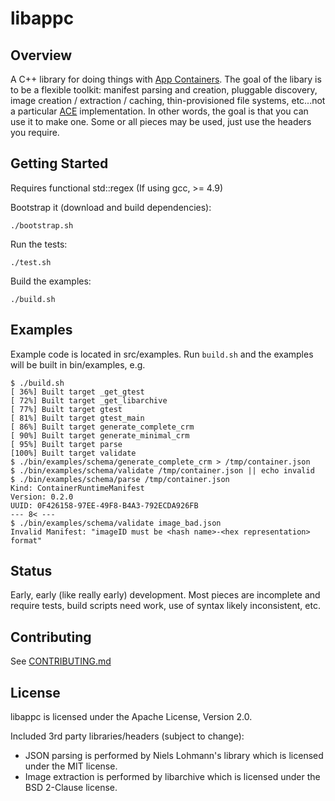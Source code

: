 # libappc

## Overview

A C++ library for doing things with [App Containers](https://github.com/appc/spec). The goal of the libary is to be a flexible toolkit: manifest parsing and creation, pluggable discovery, image creation / extraction / caching, thin-provisioned file systems, etc...not a particular [ACE](https://github.com/appc/spec/blob/master/SPEC.md#app-container-executor) implementation. In other words, the goal is that you can use it to make one. Some or all pieces may be used, just use the headers you require.

## Getting Started

Requires functional std::regex (If using gcc, >= 4.9)

Bootstrap it (download and build dependencies):

```
./bootstrap.sh
```

Run the tests:

```
./test.sh
```

Build the examples:

```
./build.sh
```

## Examples

Example code is located in src/examples. Run `build.sh` and the examples will be built in bin/examples, e.g.

```
$ ./build.sh
[ 36%] Built target _get_gtest
[ 72%] Built target _get_libarchive
[ 77%] Built target gtest
[ 81%] Built target gtest_main
[ 86%] Built target generate_complete_crm
[ 90%] Built target generate_minimal_crm
[ 95%] Built target parse
[100%] Built target validate
$ ./bin/examples/schema/generate_complete_crm > /tmp/container.json
$ ./bin/examples/schema/validate /tmp/container.json || echo invalid
$ ./bin/examples/schema/parse /tmp/container.json
Kind: ContainerRuntimeManifest
Version: 0.2.0
UUID: 0F426158-97EE-49F8-B4A3-792ECDA926FB
--- 8< ---
$ ./bin/examples/schema/validate image_bad.json
Invalid Manifest: "imageID must be <hash name>-<hex representation> format"
```


## Status

Early, early (like really early) development. Most pieces are incomplete and require tests, build scripts need work, use of syntax likely inconsistent, etc.

## Contributing

See [CONTRIBUTING.md](https://github.com/cdaylward/libappc/blob/master/CONTRIBUTING.md)

## License

libappc is licensed under the Apache License, Version 2.0.

Included 3rd party libraries/headers (subject to change):

* JSON parsing is performed by Niels Lohmann's library which is licensed under the MIT license.
* Image extraction is performed by libarchive which is licensed under the BSD 2-Clause license.
